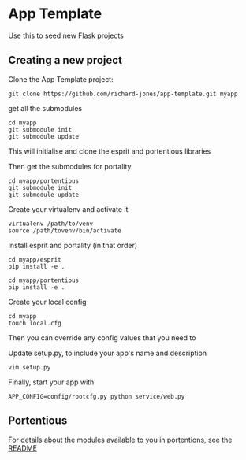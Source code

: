# App Template

Use this to seed new Flask projects

## Creating a new project

Clone the App Template project:

    git clone https://github.com/richard-jones/app-template.git myapp

get all the submodules

    cd myapp
    git submodule init
    git submodule update

This will initialise and clone the esprit and portentious libraries

Then get the submodules for portality

    cd myapp/portentious
    git submodule init
    git submodule update

Create your virtualenv and activate it

    virtualenv /path/to/venv
    source /path/tovenv/bin/activate

Install esprit and portality (in that order)

    cd myapp/esprit
    pip install -e .
    
    cd myapp/portentious
    pip install -e .
    
Create your local config

    cd myapp
    touch local.cfg

Then you can override any config values that you need to

Update setup.py, to include your app's name and description

    vim setup.py

Finally, start your app with

    APP_CONFIG=config/rootcfg.py python service/web.py
    
## Portentious

For details about the modules available to you in portentions, see the [README](https://github.com/richard-jones/portentious/blob/master/README.md)
